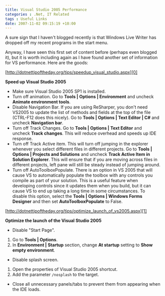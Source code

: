 ```yaml
---
title: Visual Studio 2005 Performance
categories : .Net, IT Related
tags : Useful Links
date: 2007-11-02 09:15:19 +10:00
---
```


A sure sign that I haven't blogged recently is that Windows Live Writer has dropped off my recent programs in the start menu.

Anyway, I have seen this first set of content before (perhaps even blogged it), but it is worth including again as I have found another set of information for VS performance. Here are the goods:

[http://dotnettipoftheday.org/tips/speedup_visual_studio.aspx][0]

**Speed up Visual Studio 2005**

* Make sure Visual Studio 2005 SP1 is installed.
* Turn off animation.
Go to **Tools | Options | Environment** and uncheck **Animate environment tools**.
* Disable Navigation Bar.
If you are using ReSharper, you don't need VS2005 to update the list of methods and fields at the top of the file (CTRL-F12 does this nicely). Go to **Tools | Options | Text Editor | C#** and uncheck **Navigation bar**.
* Turn off Track Changes.
Go to **Tools | Options | Text Editor** and uncheck **Track changes**. This will reduce overhead and speeds up IDE response.
* Turn off Track Active item.
This will turn off jumping in the explorer whenever you select different files in different projects. Go to **Tools | Options | Projects and Solutions** and uncheck **Track Active Item in Solution Explorer**. This will ensure that if you are moving across files in different projects, left pane will still be steady instead of jumping around.
* Turn off AutoToolboxPopulate.
There is an option in VS 2005 that will cause VS to automatically populate the toolbox with any controls you compile as part of your solution. This is a useful feature when developing controls since it updates them when you build, but it can cause VS to end up taking a long time in some circumstances. To disable this option, select the **Tools | Options | Windows Forms Designer** and then set **AutoToolboxPopulate** to False.

[http://dotnettipoftheday.org/tips/optimize_launch_of_vs2005.aspx][1]

**Optimize the launch of the Visual Studio 2005**

* Disable "Start Page".
1. Go to **Tools | Options**.
1. In **Environment | Startup** section, change **At startup** setting to **Show empty environment**.
* Disable splash screen.
1. Open the properties of Visual Studio 2005 shortcut.
1. Add the parameter <code>/nosplash</code> to the target.
* Close all unnecessary panels/tabs to prevent them from appearing when the IDE loads.

[0]: http://dotnettipoftheday.org/tips/speedup_visual_studio.aspx
[1]: http://dotnettipoftheday.org/tips/optimize_launch_of_vs2005.aspx
